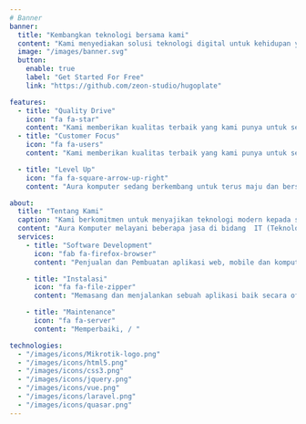 ```yaml
---
# Banner
banner:
  title: "Kembangkan teknologi bersama kami"
  content: "Kami menyediakan solusi teknologi digital untuk kehidupan yang lebih baik. mengedepankan penggunaan teknologi modern dan yang populer berkembang"
  image: "/images/banner.svg"
  button:
    enable: true
    label: "Get Started For Free"
    link: "https://github.com/zeon-studio/hugoplate"

features:
  - title: "Quality Drive"
    icon: "fa fa-star"
    content: "Kami memberikan kualitas terbaik yang kami punya untuk setiap klien kami"
  - title: "Customer Focus"
    icon: "fa fa-users"
    content: "Kami memberikan kualitas terbaik yang kami punya untuk setiap klien kami"

  - title: "Level Up"
    icon: "fa fa-square-arrow-up-right"
    content: "Aura komputer sedang berkembang untuk terus maju dan bersaing di dalam era digitalisasi"

about:
  title: "Tentang Kami"
  caption: "Kami berkomitmen untuk menyajikan teknologi modern kepada setiap klien"
  content: "Aura Komputer melayani beberapa jasa di bidang  IT (Teknologi), diantaranya Software Development, Instalasi dan Maintenance Aplikasi / Server"
  services:
    - title: "Software Development"
      icon: "fab fa-firefox-browser"
      content: "Penjualan dan Pembuatan aplikasi web, mobile dan komputer"

    - title: "Instalasi"
      icon: "fa fa-file-zipper"
      content: "Memasang dan menjalankan sebuah aplikasi baik secara offline dan offline"

    - title: "Maintenance"
      icon: "fa fa-server"
      content: "Memperbaiki, / "

technologies:
  - "/images/icons/Mikrotik-logo.png"
  - "/images/icons/html5.png"
  - "/images/icons/css3.png"
  - "/images/icons/jquery.png"
  - "/images/icons/vue.png"
  - "/images/icons/laravel.png"
  - "/images/icons/quasar.png"
---
```

